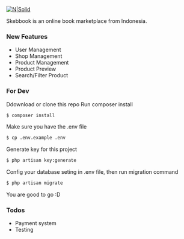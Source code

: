 [![N|Solid](http://skebbook.com/img/logo.png)](http://skebbook.com)

Skebbook is an online book marketplace from Indonesia.

### New Features

  - User Management
  - Shop Management
  - Product Management
  - Product Preview
  - Search/Filter Product

### For Dev

Ddownload or clone this repo
Run composer install
```sh
$ composer install
```
Make sure you have the .env file
```sh
$ cp .env.example .env
```
Generate key for this project
```sh
$ php artisan key:generate
```
Config your database seting in .env file, then run migration command
```sh
$ php artisan migrate
```
You are good to go :D


### Todos

 - Payment system
 - Testing


